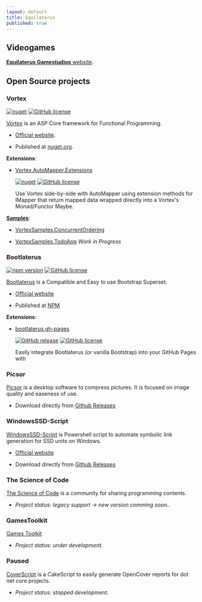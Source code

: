 ```yaml
---
layout: default
title: Equilaterus
published: true
---
```


## Videogames

[**Equilaterus Gamestudios** website](https://equilaterus.azurewebsites.net/). 

## Open Source projects

### Vortex

[![nuget](https://img.shields.io/nuget/v/Equilaterus.Vortex.svg)](https://www.nuget.org/packages/Equilaterus.Vortex/) [![GitHub license](https://img.shields.io/github/license/equilaterus/Vortex.svg)](https://github.com/equilaterus/Vortex/blob/master/LICENSE)

[Vortex](https://github.com/equilaterus/Vortex) is an ASP Core framework for Functional Programming.

* [Official website](https://equilaterus.github.io/Vortex/).

* Published at [nuget.org](https://www.nuget.org/packages/Equilaterus.Vortex/).

**Extensions**:

* [Vortex.AutoMapper.Extensions](https://github.com/equilaterus/Vortex.AutoMapper.Extensions)

  [![nuget](https://img.shields.io/nuget/v/Equilaterus.Vortex.AutoMapper.Extensions.svg)](https://www.nuget.org/packages/Equilaterus.Vortex.AutoMapper.Extensions/)  [![GitHub license](https://img.shields.io/github/license/equilaterus/Vortex.AutoMapper.Extensions.svg)](https://github.com/equilaterus/Vortex.AutoMapper.Extensions/blob/master/LICENSE)

  Use Vortex side-by-side with AutoMapper using extension methods for IMapper that return mapped data wrapped directly into a Vortex's Monad/Functor Maybe.

[**Samples**](https://github.com/equilaterus/Vortex.Samples):

* [VortexSamples.ConcurrentOrdering](https://github.com/equilaterus/VortexSamples.ConcurrentOrdering)

* [VortexSamples.TodoApp](https://github.com/equilaterus/VortexSamples.TodoApp) *Work in Progress*

### Bootlaterus

[![npm version](https://badge.fury.io/js/bootlaterus.svg)](https://badge.fury.io/js/bootlaterus) [![GitHub license](https://img.shields.io/github/license/equilaterus/bootlaterus.svg)](https://github.com/equilaterus/bootlaterus/blob/master/LICENSE)

[Bootlaterus](https://github.com/equilaterus/bootlaterus) is a Compatible and Easy to use Bootstrap Superset.

* [Official website](https://equilaterus.github.io/bootlaterus/)

* Published at [NPM](https://www.npmjs.com/package/bootlaterus)

**Extensions**:

* [bootlaterus.gh-pages](https://github.com/equilaterus/bootlaterus.gh-pages)

  [![GitHub release](https://img.shields.io/github/tag/equilaterus/bootlaterus.gh-pages.svg)](https://GitHub.com/Naereen/StrapDown.js/releases/) [![GitHub license](https://img.shields.io/github/license/equilaterus/bootlaterus.gh-pages.svg)](https://github.com/equilaterus/bootlaterus.gh-pages/blob/master/LICENSE)

  Easily integrate Bootlaterus (or vanilla Bootstrap) into your GitHub Pages with 

### Picsor

[Picsor](https://github.com/equilaterus/Picsor) is a desktop software to compress pictures. It is focused on image quality and easeness of use.

* Download directly from [Github Releases](https://github.com/equilaterus/Picsor/releases)

### WindowsSSD-Script

[WindowsSSD-Script](https://github.com/equilaterus/WindowsSSD-Script) is Powershell script to automate symbolic link generation for SSD units on Windows.

* [Official website](https://equilaterus.github.io/WindowsSSD-Script/)

* Download directly from [Github Releases](https://github.com/equilaterus/WindowsSSD-Script/releases)

### The Science of Code

[The Science of Code](http://thescienceofcode.com) is a community for sharing programming contents.
  * *Project status: legacy support -> new version comming soon.*.

### GamesToolkit

[Games Toolkit](https://github.com/gamestoolkit)
  
* *Project status: under development.*


### Paused

[CoverScript](https://github.com/equilaterus/CoverScript) is a CakeScript to easily generate OpenCover reports for dot net core projects. 

* *Project status: stopped development.*


